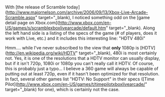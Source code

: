 With [the release of Scramble today](http://www.majornelson.com/archive/2006/09/13/Xbox-Live-Arcade-Scramble.aspx" target="_blank), I noticed something odd on the [game detail page on Xbox.com](http://www.xbox.com/en-US/games/s/scramblexboxlivearcade/default.htm" target="_blank). Along the left hand side is a listing of the specs of the game (# of players, does it work with Live, etc.) and it includes this interesting line: "HDTV 480i"



Hmm.... while I've never subscribed to the view that **only** 1080p is [HDTV](http://en.wikipedia.org/wiki/HDTV" target="_blank), 480i is most certainly not. Yes, it is one of the resolutions that a HDTV monitor can usually display, but if it isn't 720p, 1080i or 1080p you can't really call it HDTV. Of course, this is probably just a typo... I believe a 360 game will always be capable of putting out at least 720p, even if it hasn't been optimized for that resolution. In fact, several other games list "HDTV: No Support" in their specs ([Time Pilot](http://www.xbox.com/en-US/games/t/timepilotxboxlivearcade/" target="_blank) for one), which is certainly not the case.